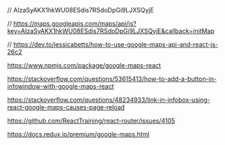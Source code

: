 
// AIzaSyAKX1hkWU08ESdis7RSdoDpGi9LJXSQyjE


// https://maps.googleapis.com/maps/api/js?key=AIzaSyAKX1hkWU08ESdis7RSdoDpGi9LJXSQyjE&callback=initMap

// https://dev.to/jessicabetts/how-to-use-google-maps-api-and-react-js-26c2


https://www.npmjs.com/package/google-maps-react

https://stackoverflow.com/questions/53615413/how-to-add-a-button-in-infowindow-with-google-maps-react

https://stackoverflow.com/questions/48234933/link-in-infobox-using-react-google-maps-causes-page-reload


https://github.com/ReactTraining/react-router/issues/4105


https://docs.redux.io/premium/google-maps.html
